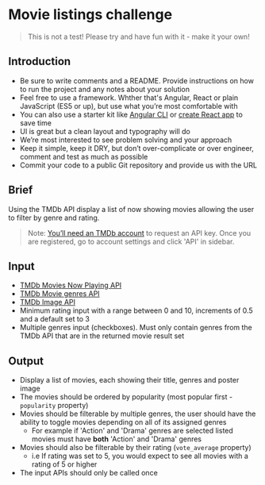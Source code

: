 # Movie listings challenge

> This is not a test! Please try and have fun with it - make it your own!

## Introduction

* Be sure to write comments and a README. Provide instructions on how to run the project and any notes about your solution
* Feel free to use a framework. Whther that's Angular, React or plain JavaScript (ES5 or up), but use what you’re most comfortable with
* You can also use a starter kit like [Angular CLI][angular-cli] or [create React app][create-react-app] to save time
* UI is great but a clean layout and typography will do
* We’re most interested to see problem solving and your approach
* Keep it simple, keep it DRY, but don’t over-complicate or over engineer, comment and test as much as possible
* Commit your code to a public Git repository and provide us with the URL

## Brief

Using the TMDb API display a list of now showing movies allowing the user to filter by genre and rating.

> Note: [You’ll need an TMDb account][tmdb-signup] to request an API key. Once you are registered, go to account settings and click 'API' in sidebar.

## Input

* [TMDb Movies Now Playing API][tmdb-now-playing]
* [TMDb Movie genres API][tmdb-genres]
* [TMDb Image API][tmdb-images]
* Minimum rating input with a range between 0 and 10, increments of 0.5 and a default set to 3
* Multiple genres input (checkboxes). Must only contain genres from the TMDb API that are in the returned movie result set

## Output

* Display a list of movies, each showing their title, genres and poster image
* The movies should be ordered by popularity (most popular first - `popularity` property)
* Movies should be filterable by multiple genres, the user should have the ability to toggle movies depending on all of its assigned genres
  * For example if 'Action' and 'Drama' genres are selected listed movies must have **both** 'Action' and 'Drama' genres
* Movies should also be filterable by their rating (`vote_average` property)
  * i.e If rating was set to 5, you would expect to see all movies with a rating of 5 or higher
* The input APIs should only be called once

[angular-cli]: https://cli.angular.io/
[create-react-app]: https://github.com/facebook/create-react-app#readme
[tmdb-now-playing]: https://developers.themoviedb.org/3/movies/get-now-playing
[tmdb-genres]: https://developers.themoviedb.org/3/genres/get-movie-list
[tmdb-signup]: https://www.themoviedb.org/account/signup
[tmdb-images]: https://developers.themoviedb.org/3/getting-started/images
